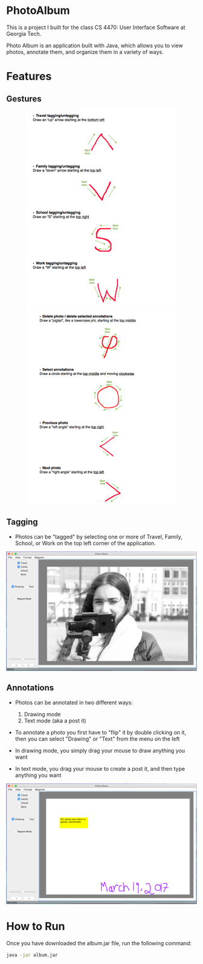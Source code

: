 # PhotoAlbum
This is a project I built for the class CS 4470: User Interface Software at Georgia Tech.

Photo Album is an application built with Java, which allows you to view photos, annotate them, and organize them in a variety of ways.

# Features
## Gestures
<p align="center">
    <img src="img/gestures1.png" width="400"/>
    <img src="img/gestures2.png" width="400"/>
</p>

## Tagging
- Photos can be "tagged" by selecting one or more of Travel, Family, School, or Work on the top left corner of the application.
<p align="center">
    <img src="img/tags.png" width="520"/>
</p>


## Annotations
- Photos can be annotated in two different ways:
    1. Drawing mode
    2. Text mode (aka a post it)

- To annotate a photo you first have to "flip" it by double clicking on it, then you can select "Drawing" or "Text" from the menu on the left
- In drawing mode, you simply drag your mouse to draw anything you want
- In text mode, you drag your mouse to create a post it, and then type anything you want
<p align="center">
    <img src="img/annotations.png" width="520"/>
</p>

# How to Run
Once you have downloaded the album.jar file, run the following command:

```sh
java -jar album.jar
```
